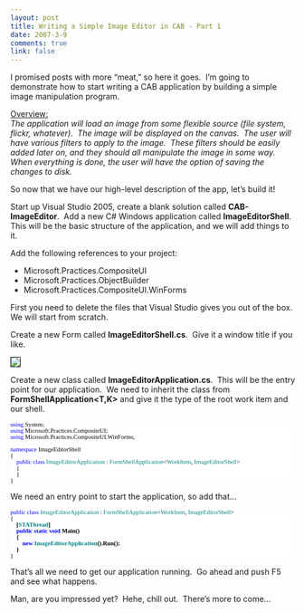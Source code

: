```yaml
--- 
layout: post
title: Writing a Simple Image Editor in CAB - Part 1
date: 2007-3-9
comments: true
link: false
---
```

<p>I promised posts with more &ldquo;meat,&rdquo; so here it goes.&nbsp; I&rsquo;m going to demonstrate how to start writing a CAB application by building a simple image manipulation program.</p>
<p><u>Overview:<br />
</u><em>The application will load an image from some flexible source (file system, flickr, whatever).&nbsp; The image will be displayed on the canvas.&nbsp; The user will have various filters to apply to the image.&nbsp; These filters should be easily added later on, and they should all manipulate the image in some way.&nbsp; When everything is done, the user will have the option of saving the changes to disk.</em></p>
<p>So now that we have our high-level description of the app, let&rsquo;s build it!</p>
<p>Start up Visual Studio 2005, create a blank solution called <strong>CAB-ImageEditor</strong>.&nbsp; Add a new C# Windows application called <strong>ImageEditorShell</strong>.&nbsp; This will be the basic structure of the application, and we will add things to it.</p>
<p>Add the following references to your project:</p>
<ul>
<li>Microsoft.Practices.CompositeUI</li>
<li>Microsoft.Practices.ObjectBuilder</li>
<li>Microsoft.Practices.CompositeUI.WinForms</li>
</ul>
<p>First you need to delete the files&nbsp;that Visual Studio gives you out of the box.&nbsp; We will start from scratch.</p>
<p>Create a new Form called <strong>ImageEditorShell.cs</strong>.&nbsp; Give it a window title if you like.</p>
<p><img src="/images/CropperCapture%5B41%5D_small___.jpg" border="1"   /></p>
<p>Create a new class called <strong>ImageEditorApplication.cs</strong>.&nbsp; This will be the entry point for our application.&nbsp; We need to inherit the class from <strong>FormShellApplication&lt;T,K></strong> and give it the type of the root work item and our shell.</p>
<div style="FONT-SIZE: 8pt; BACKGROUND: white; COLOR: black; FONT-FAMILY: Consolas">
<p style="MARGIN: 0px"><span style="COLOR: blue">using</span> System;</p>
<p style="MARGIN: 0px"><span style="COLOR: blue">using</span> Microsoft.Practices.CompositeUI;</p>
<p style="MARGIN: 0px"><span style="COLOR: blue">using</span> Microsoft.Practices.CompositeUI.WinForms;</p>
<p style="MARGIN: 0px">&nbsp;</p>
<p style="MARGIN: 0px"><span style="COLOR: blue">namespace</span> ImageEditorShell</p>
<p style="MARGIN: 0px">{</p>
<p style="MARGIN: 0px">&nbsp; &nbsp; <span style="COLOR: blue">public</span> <span style="COLOR: blue">class</span> <span style="COLOR: teal">ImageEditorApplication</span> : <span style="COLOR: teal">FormShellApplication</span>&lt;<span style="COLOR: teal">WorkItem</span>, <span style="COLOR: teal">ImageEditorShell</span>></p>
<p style="MARGIN: 0px">&nbsp; &nbsp; {</p>
<p style="MARGIN: 0px">&nbsp;&nbsp;&nbsp; }</p>
<p style="MARGIN: 0px">}</p>
</div>
<p>We need an entry point to start the application, so add that&hellip;</p>
<div style="FONT-SIZE: 8pt; BACKGROUND: white; COLOR: black; FONT-FAMILY: Consolas">
<p style="MARGIN: 0px"><span style="COLOR: blue">public</span> <span style="COLOR: blue">class</span> <span style="COLOR: teal">ImageEditorApplication</span> : <span style="COLOR: teal">FormShellApplication</span>&lt;<span style="COLOR: teal">WorkItem</span>, <span style="COLOR: teal">ImageEditorShell</span>></p>
<p style="MARGIN: 0px">{</p>
<p style="MARGIN: 0px">&nbsp; &nbsp; <strong>[<span style="COLOR: teal">STAThread</span>]</strong></p>
<p style="MARGIN: 0px"><strong>&nbsp; &nbsp; <span style="COLOR: blue">public</span> <span style="COLOR: blue">static</span> <span style="COLOR: blue">void</span> Main()</strong></p>
<p style="MARGIN: 0px"><strong>&nbsp; &nbsp; {</strong></p>
<p style="MARGIN: 0px"><strong>&nbsp; &nbsp; &nbsp; &nbsp; <span style="COLOR: blue">new</span> <span style="COLOR: teal">ImageEditorApplication</span>().Run();</strong></p>
<p style="MARGIN: 0px"><strong>&nbsp; &nbsp; }</strong>&nbsp; &nbsp; &nbsp; &nbsp;</p>
<p style="MARGIN: 0px">}</p>
</div>
<p>That&rsquo;s all we need to get our application running.&nbsp; Go ahead and push F5 and see what happens.</p>
<p>Man, are you impressed yet?&nbsp; Hehe, chill out.&nbsp; There&rsquo;s more to come&hellip;</p>
